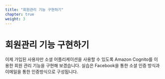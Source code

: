 ```yaml
---
title: "회원관리 기능 구현하기"
chapter: true
weight: 3
---
```


# 회원관리 기능 구현하기

이제 가입된 사용자만 소셜 어플리케이션을 사용할 수 있도록 Amazon Cognito를 이용한 회원 관리 기능을 구현해 보겠습니다. 실습은 Facebook을 통한 소셜 인증 방식과 이메일을 통한 인증방식으로 구성됩니다.
